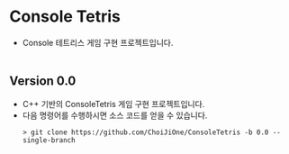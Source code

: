 # Console Tetris
- Console 테트리스 게임 구현 프로젝트입니다.
<br><br>

## Version 0.0
- C++ 기반의 ConsoleTetris 게임 구현 프로젝트입니다.  
- 다음 명령어를 수행하시면 소스 코드를 얻을 수 있습니다.
  ```
  > git clone https://github.com/ChoiJiOne/ConsoleTetris -b 0.0 --single-branch
  ```
<br><br>
